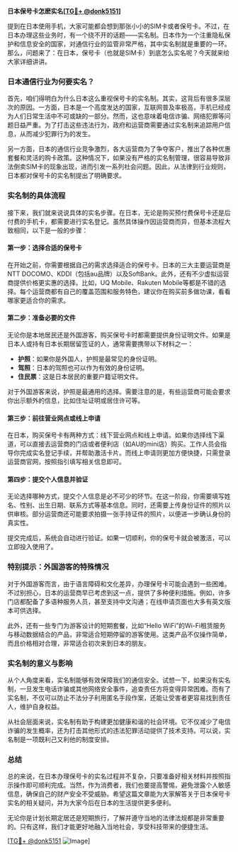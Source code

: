 **日本保号卡怎麽实名[[TG💪+ @donk5151](https://t.me/s/donk5151)]**

提到在日本使用手机，大家可能都会想到那张小小的SIM卡或者保号卡。不过，在日本办理这些业务时，有一个绕不开的话题——实名制。日本作为一个注重隐私保护和信息安全的国家，对通信行业的监管非常严格，其中实名制就是重要的一环。那么，问题来了：在日本，保号卡（也就是SIM卡）到底怎么实名呢？今天就来给大家详细讲讲。

### 日本通信行业为何要实名？

首先，咱们得明白为什么日本这么重视保号卡的实名制。其实，这背后有很多深层次的原因。一方面，日本是一个高度发达的国家，互联网普及率极高，手机已经成为人们日常生活中不可或缺的一部分。然而，这也意味着电信诈骗、网络犯罪等问题日益严重。为了打击这些违法行为，政府和运营商需要通过实名制来追踪用户信息，从而减少犯罪行为的发生。

另一方面，日本的通信行业竞争激烈，各大运营商为了争夺客户，推出了各种优惠套餐和灵活的购卡政策。这种情况下，如果没有严格的实名制管理，很容易导致非法倒卖SIM卡的现象出现，进而引发一系列社会问题。因此，从法律到行业规则，日本都对保号卡的实名制提出了明确要求。

### 实名制的具体流程

接下来，我们就来说说具体的实名步骤。在日本，无论是购买预付费保号卡还是后付费的手机卡，都需要进行实名登记。虽然具体操作因运营商而异，但基本流程大致相同，以下是一般的步骤：

#### 第一步：选择合适的保号卡

在开始之前，你需要根据自己的需求选择适合的保号卡。日本的三大主要运营商是NTT DOCOMO、KDDI（包括au品牌）以及SoftBank。此外，还有不少虚拟运营商提供价格更实惠的选择。比如，UQ Mobile、Rakuten Mobile等都是不错的选择。每个运营商都有自己的覆盖范围和服务特色，建议你在购买前多做功课，看看哪家更适合你的需求。

#### 第二步：准备必要的文件

无论你是本地居民还是外国游客，购买保号卡时都需要提供身份证明文件。如果是日本人或持有日本长期居留签证的人，通常需要携带以下材料之一：

- **护照**：如果你是外国人，护照是最常见的身份证明。
- **驾照**：日本的驾照也可以作为有效的身份证明。
- **住民票**：这是日本居民的重要户籍证明文件。

对于外国游客来说，护照是最通用的选择。需要注意的是，有些运营商可能会要求你出示额外的信息，比如住址证明或居住许可等。

#### 第三步：前往营业网点或线上申请

在日本，购买保号卡有两种方式：线下营业网点和线上申请。如果你选择线下渠道，可以直接去运营商的门店或者便利店（如AU的mini店）购买。工作人员会指导你完成实名登记手续，并帮助激活卡片。而线上申请则更加方便快捷，只需登录运营商官网，按照指引填写相关信息即可。

#### 第四步：提交个人信息并验证

无论选择哪种方式，提交个人信息是必不可少的环节。在这一阶段，你需要填写姓名、性别、出生日期、联系方式等基本信息。同时，还需要上传身份证件的照片以供审核。部分运营商还可能要求拍摄一张手持证件的照片，以便进一步确认身份的真实性。

提交完成后，系统会自动进行验证。如果一切顺利，你的保号卡就会被激活，可以立即投入使用了。

### 特别提示：外国游客的特殊情况

对于外国游客而言，由于语言障碍和文化差异，办理保号卡可能会遇到一些困难。不过别担心，日本的运营商早已考虑到这一点，提供了多种便利措施。例如，许多门店都配备了多语种服务人员，甚至支持中文沟通；在线申请页面也大多有英文版本可供选择。

此外，还有一些专门为游客设计的短期套餐，比如“Hello WiFi”的Wi-Fi租赁服务与移动数据结合的产品，非常适合短期停留的游客使用。这类产品不仅操作简单，而且价格相对合理，非常适合初次来到日本的朋友。

### 实名制的意义与影响

从个人角度来看，实名制能够有效保障我们的通信安全。试想一下，如果没有实名制，一旦发生电话诈骗或其他网络安全事件，追查责任方将变得异常困难。而有了实名制，不仅可以防止不法分子利用匿名手段作案，还能让受害者更容易找到责任人，维护自身权益。

从社会层面来说，实名制有助于构建更加健康和谐的社会环境。它不仅减少了电信诈骗的发生概率，还为打击其他形式的违法犯罪活动提供了技术支持。可以说，实名制是一项既利己又利他的制度安排。

### 总结

总的来说，在日本办理保号卡的实名过程并不复杂，只要准备好相关材料并按照指示操作即可顺利完成。当然，作为消费者，我们也要提高警惕，避免泄露个人敏感信息，确保自己的财产安全不受威胁。希望这篇文章能为大家解答关于日本保号卡实名的相关疑问，并为大家今后在日本的生活提供更多便利。

无论你是计划长期定居还是短期旅行，了解并遵守当地的法律法规都是非常重要的。只有这样，我们才能更好地融入当地社会，享受科技带来的便捷生活。

[[TG💪+ @donk5151](https://t.me/s/donk5151) ![Image](https://i.postimg.cc/rwNCRYN7/Snipaste-2025-04-30-17-27-05.png)]